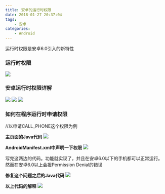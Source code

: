 ```yaml
---
title: 安卓的运行时权限
date: 2018-01-27 20:37:04
tags:
    - 安卓
categories:
    - Android
---
```


运行时权限是安卓6.0引入的新特性
<!--more-->
### 运行时权限
![](https://raw.githubusercontent.com/caistrong/Blog/master/_posts/android-permission/permission0.png)
### 安卓运行时权限详解
![](https://raw.githubusercontent.com/caistrong/Blog/master/_posts/android-permission/permission1-1.png)
![](https://raw.githubusercontent.com/caistrong/Blog/master/_posts/android-permission/permission1-2.png)
![](https://raw.githubusercontent.com/caistrong/Blog/master/_posts/android-permission/permission1-3.png)

### 如何在程序运行时申请权限

//以申请CALL_PHONE这个权限为例

**主页面的Java代码**
![](https://raw.githubusercontent.com/caistrong/Blog/master/_posts/android-permission/permission2.png)

**AndroidManifest.xml中声明一下权限**
![](https://raw.githubusercontent.com/caistrong/Blog/master/_posts/android-permission/permission3.png)

写完这两边的代码。功能就实现了，并且在安卓6.0以下的手机都可以正常运行。然而在安卓6.0以上会报Permission Denial的错误

**修复这个问题之后的Java代码**
![](https://raw.githubusercontent.com/caistrong/Blog/master/_posts/android-permission/permission4.png)

**以上代码的解释**
![](https://raw.githubusercontent.com/caistrong/Blog/master/_posts/android-permission/permission5.png)